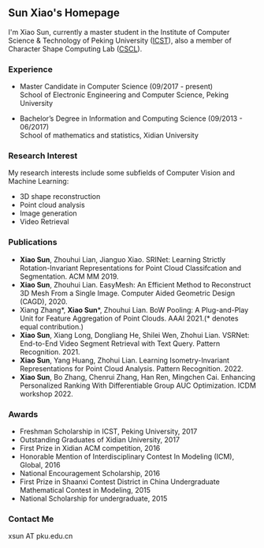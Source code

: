 ## Sun Xiao's Homepage

I'm Xiao Sun, currently a master student in the Institute of Computer Science & Technology of Peking University (<a href="http://www.icst.pku.edu.cn/">ICST</a>), also a member of Character Shape Computing Lab (<a href="http://59.108.48.27/cscl/">CSCL</a>).


### Experience
* Master Candidate in Computer Science (09/2017 - present) <br/>
School of Electronic Engineering and Computer Science, Peking University

* Bachelor’s Degree in Information and Computing Science (09/2013 - 06/2017) <br/>
School of mathematics and statistics, Xidian University

### Research Interest
My research interests include some subfields of Computer Vision and Machine Learning:
* 3D shape reconstruction 
* Point cloud analysis
* Image generation
* Video Retrieval


### Publications
* **Xiao Sun**, Zhouhui Lian, Jianguo Xiao. SRINet: Learning Strictly Rotation-Invariant Representations
for Point Cloud Classifcation and Segmentation. ACM MM 2019.
* **Xiao Sun**, Zhouhui Lian. EasyMesh: An Efficient Method to Reconstruct 3D Mesh From a Single Image. Computer Aided Geometric Design (CAGD), 2020.
* Xiang Zhang*, **Xiao Sun**\*, Zhouhui Lian. BoW Pooling: A Plug-and-Play Unit for Feature Aggregation of Point Clouds. AAAI 2021.(* denotes equal contribution.)
* **Xiao Sun**, Xiang Long, Dongliang He, Shilei Wen, Zhohui Lian. VSRNet: End-to-End Video Segment Retrieval with Text Query. Pattern Recognition. 2021. 
* **Xiao Sun**, Yang Huang, Zhohui Lian. Learning Isometry-Invariant Representations for Point Cloud Analysis. Pattern Recognition. 2022.
* **Xiao Sun**, Bo Zhang, Chenrui Zhang, Han Ren, Mingchen Cai. Enhancing Personalized Ranking With Differentiable Group AUC Optimization. ICDM workshop 2022.


### Awards
* Freshman Scholarship in ICST, Peking University, 2017
* Outstanding Graduates of Xidian University, 2017
* First Prize in Xidian ACM competition, 2016
* Honorable Mention of Interdisciplinary Contest In Modeling (ICM), Global, 2016
* National Encouragement Scholarship, 2016
* First Prize in Shaanxi Contest District in China Undergraduate Mathematical Contest in Modeling, 2015
* National Scholarship for undergraduate, 2015

### Contact Me
xsun AT pku.edu.cn
